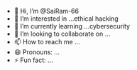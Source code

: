 - 👋 Hi, I’m @SaiRam-66
- 👀 I’m interested in ...ethical hacking
- 🌱 I’m currently learning ...cybersecurity
- 💞️ I’m looking to collaborate on ...
- 📫 How to reach me ...
- 😄 Pronouns: ...
- ⚡ Fun fact: ...

<!---
SaiRam-66/SaiRam-66 is a ✨ special ✨ repository because its `README.md` (this file) appears on your GitHub profile.
You can click the Preview link to take a look at your changes.
--->
